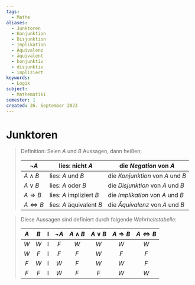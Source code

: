 ```yaml
---
tags:
  - Mathe
aliases:
  - Junktoren
  - Konjunktion
  - Disjunktion
  - Implikation
  - Äquivalenz
  - äquivalent
  - konjunktiv
  - disjunktiv
  - impliziert
keywords:
  - Logik
subject:
  - Mathematik1
semester: 1
created: 26. September 2023
---
```

 

# Junktoren

> Definition: Seien $A$ und $B$ Aussagen, dann heißen; 
>
> | $\neg A$             | lies: nicht $A$          | die *Negation* von $A$            |
> | -------------------- | ------------------------ | --------------------------------- |
> | $A\wedge B$          | lies: $A$ und $B$        | die *Konjunktion* von $A$ und $B$ |
> | $A\vee B$            | lies: $A$ oder $B$       | die *Disjunktion* von $A$ und $B$ |
> | $A\Rightarrow B$     | lies: $A$ impliziert $B$ | die *Implikation* von $A$ und $B$ |
> | $A\Leftrightarrow B$ | lies: $A$ äquivalent $B$ | die *Äquivalenz* von $A$ und $B$  |

> Diese Aussagen sind definiert durch folgende *Wahrheitstabelle*:
>
> | $A$ | $B$ |  I   | $\neg A$ | $A\wedge B$ | $A\vee B$ | $A\Rightarrow B$ | $A\Leftrightarrow B$ |
> |:---:|:---:| --- |:--------:|:-----------:|:---------:|:----------------:|:--------------------:|
> | $W$ | $W$ |  I   |   $F$    |     $W$     |    $W$    |       $W$        |         $W$          |
> | $W$ | $F$ |   I  |   $F$    |     $F$     |    $W$    |       $F$        |         $F$          |
> | $F$ | $W$ |  I   |   $W$    |     $F$     |    $W$    |       $W$        |         $F$          |
> | $F$ | $F$ |  I   |   $W$    |     $F$     |    $F$    |       $W$        |         $W$          |
